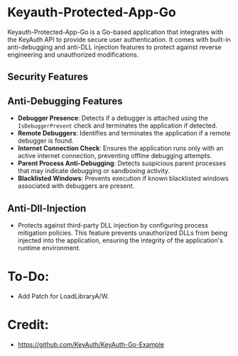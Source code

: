 # Keyauth-Protected-App-Go
Keyauth-Protected-App-Go is a Go-based application that integrates with the KeyAuth API to provide secure user authentication. It comes with built-in anti-debugging and anti-DLL injection features to protect against reverse engineering and unauthorized modifications.

## Security Features

## Anti-Debugging Features
  - **Debugger Presence**: Detects if a debugger is attached using the `IsDebuggerPresent` check and terminates the application if detected.
  - **Remote Debuggers**: Identifies and terminates the application if a remote debugger is found.
  - **Internet Connection Check**: Ensures the application runs only with an active internet connection, preventing offline debugging attempts.
  - **Parent Process Anti-Debugging**: Detects suspicious parent processes that may indicate debugging or sandboxing activity.
  - **Blacklisted Windows**: Prevents execution if known blacklisted windows associated with debuggers are present.

## Anti-Dll-Injection
- Protects against third-party DLL injection by configuring process mitigation policies. This feature prevents unauthorized DLLs from being injected into the application, ensuring the integrity of the application's runtime environment.

# To-Do:
- Add Patch for LoadLibraryA/W.

# Credit:
- https://github.com/KeyAuth/KeyAuth-Go-Example
